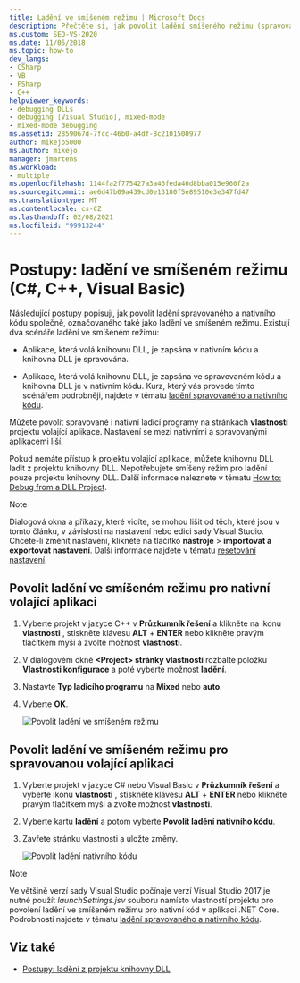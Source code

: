 ```yaml
---
title: Ladění ve smíšeném režimu | Microsoft Docs
description: Přečtěte si, jak povolit ladění smíšeného režimu (spravovaný a nativní kód) na stránkách vlastností projektu volající aplikace.
ms.custom: SEO-VS-2020
ms.date: 11/05/2018
ms.topic: how-to
dev_langs:
- CSharp
- VB
- FSharp
- C++
helpviewer_keywords:
- debugging DLLs
- debugging [Visual Studio], mixed-mode
- mixed-mode debugging
ms.assetid: 2859067d-7fcc-46b0-a4df-8c2101500977
author: mikejo5000
ms.author: mikejo
manager: jmartens
ms.workload:
- multiple
ms.openlocfilehash: 1144fa2f775427a3a46feda46d8bba015e960f2a
ms.sourcegitcommit: ae6d47b09a439cd0e13180f5e89510e3e347fd47
ms.translationtype: MT
ms.contentlocale: cs-CZ
ms.lasthandoff: 02/08/2021
ms.locfileid: "99913244"
---
```

# <a name="how-to-debug-in-mixed-mode-c-c-visual-basic"></a>Postupy: ladění ve smíšeném režimu (C#, C++, Visual Basic)

Následující postupy popisují, jak povolit ladění spravovaného a nativního kódu společně, označovaného také jako ladění ve smíšeném režimu. Existují dva scénáře ladění ve smíšeném režimu:

- Aplikace, která volá knihovnu DLL, je zapsána v nativním kódu a knihovna DLL je spravována.

- Aplikace, která volá knihovnu DLL, je zapsána ve spravovaném kódu a knihovna DLL je v nativním kódu. Kurz, který vás provede tímto scénářem podrobněji, najdete v tématu [ladění spravovaného a nativního kódu](../debugger/how-to-debug-managed-and-native-code.md).

Můžete povolit spravované i nativní ladicí programy na stránkách **vlastností** projektu volající aplikace. Nastavení se mezi nativními a spravovanými aplikacemi liší.

Pokud nemáte přístup k projektu volající aplikace, můžete knihovnu DLL ladit z projektu knihovny DLL. Nepotřebujete smíšený režim pro ladění pouze projektu knihovny DLL. Další informace naleznete v tématu [How to: Debug from a DLL Project](../debugger/how-to-debug-from-a-dll-project.md).

> [!NOTE]
> Dialogová okna a příkazy, které vidíte, se mohou lišit od těch, které jsou v tomto článku, v závislosti na nastavení nebo edici sady Visual Studio. Chcete-li změnit nastavení, klikněte na tlačítko **nástroje**  >  **importovat a exportovat nastavení**. Další informace najdete v tématu [resetování nastavení](../ide/environment-settings.md#reset-settings).

## <a name="enable-mixed-mode-debugging-for-a-native-calling-app"></a>Povolit ladění ve smíšeném režimu pro nativní volající aplikaci

1. Vyberte projekt v jazyce C++ v **Průzkumník řešení** a klikněte na ikonu **vlastnosti** , stiskněte klávesu **ALT** + **ENTER** nebo klikněte pravým tlačítkem myši a zvolte možnost **vlastnosti**.

1. V dialogovém okně **\<Project> stránky vlastností** rozbalte položku **Vlastnosti konfigurace** a poté vyberte možnost **ladění**.

1. Nastavte **Typ ladicího programu** na **Mixed** nebo **auto**.

1. Vyberte **OK**.

   ![Povolit ladění ve smíšeném režimu](../debugger/media/dbg-mixed-mode-from-native.png "Povolit ladění ve smíšeném režimu")

## <a name="enable-mixed-mode-debugging-for-a-managed-calling-app"></a>Povolit ladění ve smíšeném režimu pro spravovanou volající aplikaci

1. Vyberte projekt v jazyce C# nebo Visual Basic v **Průzkumník řešení** a vyberte ikonu **vlastnosti** , stiskněte klávesu **ALT** + **ENTER** nebo klikněte pravým tlačítkem myši a zvolte možnost **vlastnosti**.

1. Vyberte kartu **ladění** a potom vyberte **Povolit ladění nativního kódu**.

1. Zavřete stránku vlastnosti a uložte změny.

   ![Povolit ladění nativního kódu](../debugger/media/dbg-mixed-mode-from-csharp.png "Povolit ladění nativního kódu")

> [!NOTE]
> Ve většině verzí sady Visual Studio počínaje verzí Visual Studio 2017 je nutné použít *launchSettings.jsv* souboru namísto vlastností projektu pro povolení ladění ve smíšeném režimu pro nativní kód v aplikaci .NET Core. Podrobnosti najdete v tématu [ladění spravovaného a nativního kódu](../debugger/how-to-debug-managed-and-native-code.md).

## <a name="see-also"></a>Viz také

- [Postupy: ladění z projektu knihovny DLL](../debugger/how-to-debug-from-a-dll-project.md)